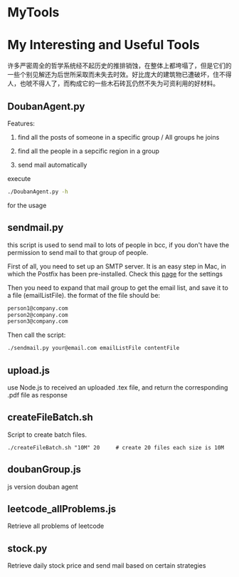 # MyTools

# My Interesting and Useful Tools

许多严密周全的哲学系统经不起历史的推排销蚀，在整体上都垮塌了，但是它们的一些个别见解还为后世所采取而未失去时效。好比庞大的建筑物已遭破坏，住不得人，也唬不得人了，而构成它的一些木石砖瓦仍然不失为可资利用的好材料。

## DoubanAgent.py

Features:

1. find all the posts of someone in a specific group / All groups he joins

2. find all the people in a sepcific region in a group

3. send mail automatically

execute

```Bash
./DoubanAgent.py -h
```

for the usage

## sendmail.py

this script is used to send mail to lots of people in bcc, if you don't have the permission to send mail to that group of people.

First of all, you need to set up an SMTP server. It is an easy step in Mac, in which the Postfix has been pre-installed. Check this [page](https://www.phase2technology.com/how-to-enable-local-smtp-server-postfix-on-os-x-leopard/) for the settings

Then you need to expand that mail group to get the email list, and save it to a file (emailListFile). the format of the file should be:

```Bash
person1@company.com
person2@company.com
person3@company.com
```

Then call the script:

```Bash
./sendmail.py your@email.com emailListFile contentFile
```

## upload.js

use Node.js to received an uploaded .tex file, and return the corresponding .pdf file as response

## createFileBatch.sh

Script to create batch files. 

```Batch
./createFileBatch.sh "10M" 20     # create 20 files each size is 10M
```

## doubanGroup.js

js version douban agent

## leetcode\_allProblems.js

Retrieve all problems of leetcode

## stock.py

Retrieve daily stock price and send mail based on certain strategies
